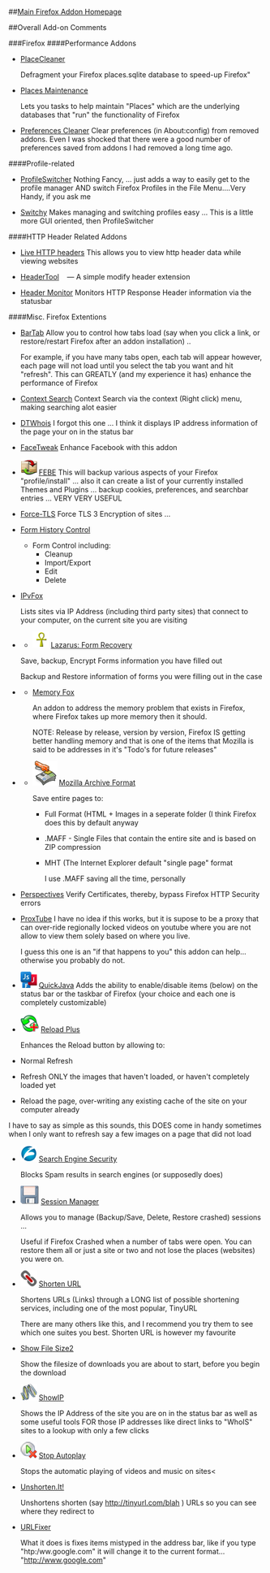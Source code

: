 ##[Main Firefox Addon Homepage](https://addons.mozilla.org/?application=firefox)

##Overall Add-on Comments

###Firefox
####Performance Addons


<div id="browser">

- [PlaceCleaner](http://placescleaner.googlecode.com/)

	Defragment your Firefox places.sqlite database to speed-up Firefox&quot;

- [ Places Maintenance](https://addons.mozilla.org/en-US/firefox/addon/places-maintenance/)

	Lets you tasks to help maintain &quot;Places&quot; which are the underlying databases that &quot;run&quot; the functionality of Firefox

- [ Preferences Cleaner](https://addons.mozilla.org/en-US/firefox/addon/preferences-cleaner/)
	Clear preferences (in About:config) from removed addons. Even I was shocked that there were a good number of preferences saved from addons I had removed a long time ago.

####Profile-related

- [ProfileSwitcher](https://nic-nac-project.org/~kaosmos/index-en.html)
	Nothing Fancy, ... just adds a way to easily get to the profile manager AND switch Firefox Profiles in the File Menu....Very Handy, if you ask me

- [Switchy](http://www.autistici.org/bakunin/switchy/)
	Makes managing and switching profiles easy ... This is a little more GUI oriented, then ProfileSwitcher

####HTTP Header Related  Addons

- [ Live HTTP headers](http://livehttpheaders.mozdev.org/)
	This allows you to view http header data while viewing websites

- [ HeaderTool](http://code.google.com/p/headertool/)
	&nbsp;&nbsp;&nbsp;&mdash;&nbsp;A simple modify header extension

- [ Header Monitor](http://headermonitor.mozdev.org)
   Monitors HTTP Response Header information via the statusbar


####Misc. Firefox Extentions
   
- [ BarTab](https://addons.mozilla.org/firefox/addon/67651)
	Allow you to control how tabs load (say when you click a link, or restore/restart Firefox after an addon installation) ..
	
    For example, if you have many tabs open, each tab will appear however, each page will not load until you select the tab you want and 
	hit &quot;refresh&quot;. This can GREATLY (and my experience it has) enhance the performance of Firefox


- 	[ Context Search](http://www.cusser.net)
     Context Search via the context (Right click) menu, making searching alot easier 
          
-	[ DTWhois](http://www.beysim.net/dtwhois/)
    I forgot this one ... I think it displays IP address information of the page your on in the status bar
          
- [FaceTweak](http://www.facetweak.com/)
     Enhance Facebook with this addon

- ![FEBE Icon](/techHQ/graphics/ffox/FEBE.png) [ FEBE](http://customsoftwareconsult.com/extension)
	This will backup various aspects of your Firefox &quot;profile/install&quot; ... also it can create a list of your currently installed Themes and Plugins ... backup cookies, preferences, and searchbar entries ... VERY VERY USEFUL 


- [Force-TLS](http://forcetls.sidstamm.com/)
  Force TLS 3 Encryption of sites ... </p>

- [Form History Control](http://www.formhistory.blogspot.com)

	- Form Control including: 
	  - Cleanup
	  - Import/Export
	  - Edit
	  - Delete


- [IPvFox](https://github.com/Dagger0/IPvFox)

	Lists sites via IP Address (including third party sites) that connect to your computer, on the current site you are visiting 


-	- ![Lazarus Icon](/techHQ/graphics/ffox/Lazarus.png) [ Lazarus: Form Recovery](http://lazarus.interclue.com/)

	Save, backup, Encrypt Forms information you have filled out

	Backup and Restore information of forms you were filling out in the case
     
   
- - [Memory Fox](http://www.browsermemory.com/)

	An addon to address the memory problem that exists in Firefox, where Firefox takes up more memory then it should.

	NOTE: Release by release, version by version, Firefox IS getting better handling memory and that is one of the items that Mozilla is said to be addresses 
	in it's &quot;Todo's for future releases&quot; 
    
    
- - ![MAF ICon](/techHQ/graphics/ffox/MAF.png) [Mozilla Archive Format](http://maf.mozdev.org/)

	Save entire pages to:
    - Full Format (HTML + Images in a seperate folder (I think Firefox does this by default anyway
    - .MAFF - Single Files that contain the entire site and is based on ZIP compression
    - MHT (The Internet Explorer default &quot;single page&quot; format

		I use .MAFF saving all the time, personally 
     
- [Perspectives](http://www.cs.cmu.edu/~perspectives/)
	Verify Certificates, thereby, bypass Firefox HTTP Security errors

- [ProxTube](http://yt.maltegoetz.de/faq/)
	I have no idea if this works, but it is supose to be a proxy that can over-ride regionally locked videos on youtube where you are not allow to view them solely based 
	on where you live.

	I guess this one is an &quot;if that happens to you&quot; this addon can help... otherwise you probably do not.
          
          
- ![QuickJava Icon](/techHQ/graphics/ffox/QuickJava.png) [QuickJava](http://quickjavaplugin.blogspot.com/)
	Adds the ability to enable/disable items (below) on the status bar or the taskbar of Firefox (your choice and each one is completely customizable)
      

- ![Reload Plus](/techHQ/graphics/ffox/reloadPlus.png) [Reload Plus](https://addons.mozilla.org/en-US/firefox/addon/reload-plus)

	Enhances the Reload button by allowing to:	
       
 - Normal Refresh
 - Refresh ONLY the images that haven't loaded, or haven't completely loaded yet
 - Reload the page, over-writing any existing cache of the site on your computer already 
          
 I have to say as simple as this sounds, this DOES come in handy sometimes when I only want to refresh say a few images on a page that did not load 


- ![search engine security icon](/techHQ/graphics/ffox/searchEnglineSecurity.png) [ Search Engine Security](http://research.zscaler.com/2010/07/new-firefox-add-on-to-protect-against.html)	

	Blocks Spam results in search engines (or supposedly does)
   

          
- ![Session Manager Icon](/techHQ/graphics/ffox/sessionManager.png) [ Session Manager](http://sessionmanager.mozdev.org/)

	Allows you to manage (Backup/Save, Delete, Restore crashed) sessions ...

	Useful if Firefox Crashed when a number of tabs were open. You can restore them all or just a site or two and not lose the places (websites) you were on.

- ![shortenURL Icon](/techHQ/graphics/ffox/shortenURL.png) [Shorten URL](http://shortenurl.googlecode.com/)

	Shortens URLs (Links) through a LONG list of possible shortening services, including one of the most popular, TinyURL

	There are many others like this, and I recommend you try them to see which one suites you best. Shorten URL is however my favourite

- 	[ Show File Size2](http://kashiif.byethost5.com/blog/show-file-size2/)

	Show the filesize of downloads you are about to start, before you begin the download
   
- ![ShowIP](/techHQ/graphics/ffox/ShowIP.png) [ ShowIP](http://code.google.com/p/firefox-showip/)

	Shows the IP Address of the site you are on in the status bar as well as some useful tools FOR those IP addresses like direct links to &quot;WhoIS&quot; 
	sites to a lookup with only a few clicks
       
       
- ![Stop Autoplay Icon](/techHQ/graphics/ffox/security/StopAutoplay.png) [ Stop Autoplay](http://netticat.ath.cx/forum/index.php)

	Stops the automatic playing of videos and music on sites<

         
- [Unshorten.It!](http://www.unshorten.it/)

	Unshortens shorten (say <span class="redtext">http://tinyurl.com/blah</span> ) URLs so you can see where they redirect to 
          
- [URLFixer](http://www.efinke.com/addons/url-fixer/)

	What it does is fixes items mistyped in the address bar, like if you type &quot;htp:/ww.google.com&quot; it will change it to the current format... &quot;http://www.google.com&quot;
   
